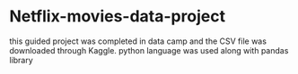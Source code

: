 # Netflix-movies-data-project
this guided project was completed in data camp and the CSV file was downloaded through Kaggle. python language was used along with pandas library

